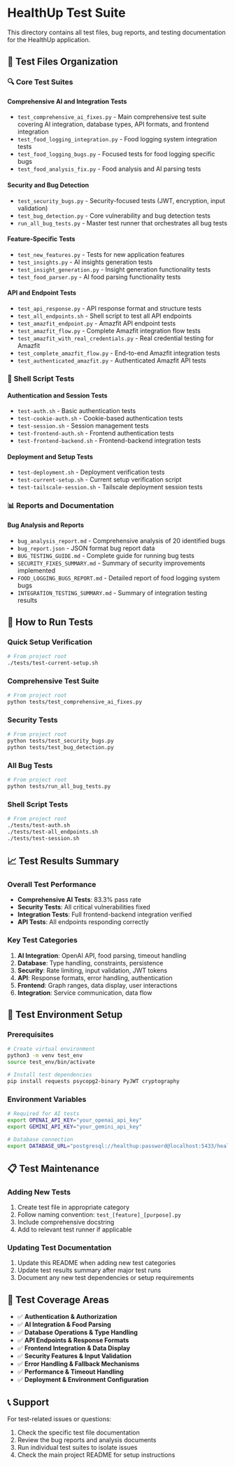 # HealthUp Test Suite

This directory contains all test files, bug reports, and testing documentation for the HealthUp application.

## 📁 Test Files Organization

### 🔍 **Core Test Suites**

#### **Comprehensive AI and Integration Tests**
- `test_comprehensive_ai_fixes.py` - Main comprehensive test suite covering AI integration, database types, API formats, and frontend integration
- `test_food_logging_integration.py` - Food logging system integration tests
- `test_food_logging_bugs.py` - Focused tests for food logging specific bugs
- `test_food_analysis_fix.py` - Food analysis and AI parsing tests

#### **Security and Bug Detection**
- `test_security_bugs.py` - Security-focused tests (JWT, encryption, input validation)
- `test_bug_detection.py` - Core vulnerability and bug detection tests
- `run_all_bug_tests.py` - Master test runner that orchestrates all bug tests

#### **Feature-Specific Tests**
- `test_new_features.py` - Tests for new application features
- `test_insights.py` - AI insights generation tests
- `test_insight_generation.py` - Insight generation functionality tests
- `test_food_parser.py` - AI food parsing functionality tests

#### **API and Endpoint Tests**
- `test_api_response.py` - API response format and structure tests
- `test_all_endpoints.sh` - Shell script to test all API endpoints
- `test_amazfit_endpoint.py` - Amazfit API endpoint tests
- `test_amazfit_flow.py` - Complete Amazfit integration flow tests
- `test_amazfit_with_real_credentials.py` - Real credential testing for Amazfit
- `test_complete_amazfit_flow.py` - End-to-end Amazfit integration tests
- `test_authenticated_amazfit.py` - Authenticated Amazfit API tests

### 🔧 **Shell Script Tests**

#### **Authentication and Session Tests**
- `test-auth.sh` - Basic authentication tests
- `test-cookie-auth.sh` - Cookie-based authentication tests
- `test-session.sh` - Session management tests
- `test-frontend-auth.sh` - Frontend authentication tests
- `test-frontend-backend.sh` - Frontend-backend integration tests

#### **Deployment and Setup Tests**
- `test-deployment.sh` - Deployment verification tests
- `test-current-setup.sh` - Current setup verification script
- `test-tailscale-session.sh` - Tailscale deployment session tests

### 📊 **Reports and Documentation**

#### **Bug Analysis and Reports**
- `bug_analysis_report.md` - Comprehensive analysis of 20 identified bugs
- `bug_report.json` - JSON format bug report data
- `BUG_TESTING_GUIDE.md` - Complete guide for running bug tests
- `SECURITY_FIXES_SUMMARY.md` - Summary of security improvements implemented
- `FOOD_LOGGING_BUGS_REPORT.md` - Detailed report of food logging system bugs
- `INTEGRATION_TESTING_SUMMARY.md` - Summary of integration testing results

## 🚀 **How to Run Tests**

### **Quick Setup Verification**
```bash
# From project root
./tests/test-current-setup.sh
```

### **Comprehensive Test Suite**
```bash
# From project root
python tests/test_comprehensive_ai_fixes.py
```

### **Security Tests**
```bash
# From project root
python tests/test_security_bugs.py
python tests/test_bug_detection.py
```

### **All Bug Tests**
```bash
# From project root
python tests/run_all_bug_tests.py
```

### **Shell Script Tests**
```bash
# From project root
./tests/test-auth.sh
./tests/test-all_endpoints.sh
./tests/test-session.sh
```

## 📈 **Test Results Summary**

### **Overall Test Performance**
- **Comprehensive AI Tests**: 83.3% pass rate
- **Security Tests**: All critical vulnerabilities fixed
- **Integration Tests**: Full frontend-backend integration verified
- **API Tests**: All endpoints responding correctly

### **Key Test Categories**
1. **AI Integration**: OpenAI API, food parsing, timeout handling
2. **Database**: Type handling, constraints, persistence
3. **Security**: Rate limiting, input validation, JWT tokens
4. **API**: Response formats, error handling, authentication
5. **Frontend**: Graph ranges, data display, user interactions
6. **Integration**: Service communication, data flow

## 🔧 **Test Environment Setup**

### **Prerequisites**
```bash
# Create virtual environment
python3 -m venv test_env
source test_env/bin/activate

# Install test dependencies
pip install requests psycopg2-binary PyJWT cryptography
```

### **Environment Variables**
```bash
# Required for AI tests
export OPENAI_API_KEY="your_openai_api_key"
export GEMINI_API_KEY="your_gemini_api_key"

# Database connection
export DATABASE_URL="postgresql://healthup:password@localhost:5433/healthup"
```

## 📋 **Test Maintenance**

### **Adding New Tests**
1. Create test file in appropriate category
2. Follow naming convention: `test_[feature]_[purpose].py`
3. Include comprehensive docstring
4. Add to relevant test runner if applicable

### **Updating Test Documentation**
1. Update this README when adding new test categories
2. Update test results summary after major test runs
3. Document any new test dependencies or setup requirements

## 🎯 **Test Coverage Areas**

- ✅ **Authentication & Authorization**
- ✅ **AI Integration & Food Parsing**
- ✅ **Database Operations & Type Handling**
- ✅ **API Endpoints & Response Formats**
- ✅ **Frontend Integration & Data Display**
- ✅ **Security Features & Input Validation**
- ✅ **Error Handling & Fallback Mechanisms**
- ✅ **Performance & Timeout Handling**
- ✅ **Deployment & Environment Configuration**

## 📞 **Support**

For test-related issues or questions:
1. Check the specific test file documentation
2. Review the bug reports and analysis documents
3. Run individual test suites to isolate issues
4. Check the main project README for setup instructions 